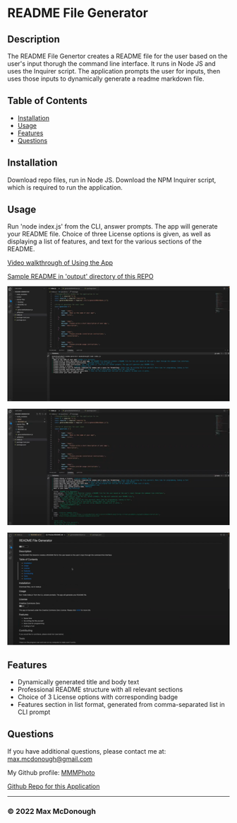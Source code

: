 
  # README File Generator

  ## Description

  The README File Genertor creates a README file for the user based on the user's input thorugh the command line interface. It runs in Node JS and uses the Inquirer script. The application prompts the user for inputs, then uses those inputs to dynamically generate a readme markdown file.

  ## Table of Contents

  - [Installation](#installation)
  - [Usage](#usage)
  - [Features](#features)
  - [Questions](#questions)

  ## Installation

  Download repo files, run in Node JS. Download the NPM Inquirer script, which is required to run the application.

  ## Usage

  Run 'node index.js' from the CLI, answer prompts. The app will generate your README file. Choice of three License options is given, as well as displaying a list of features, and text for the various sections of the README.
  
  [Video walkthrough of Using the App](https://drive.google.com/file/d/1PvrxBYWU4ZxIg4K1Ny6m36Uvreva2a5n/view)
  
  [Sample README in 'output' directory of this REPO](./output/README.md)
  
  ![Usage Screenshot 1](./images/readme-generator-screenshot-1.png?raw=true)
  
  ![Usage Screenshot 2](./images/readme-generator-screenshot-2.png?raw=true)
  
  ![Usage Screenshot 3](./images/readme-generator-screenshot-3.png?raw=true)


  ## Features

  - Dynamically generated title and body text
  - Professional README structure with all relevant sections
  - Choice of 3 License options with corresponding badge
  - Features section in list format, generated from comma-separated list in CLI prompt

  ## Questions

  If you have additional questions, please contact me at: max.mcdonough@gmail.com

  My Github profile: [MMMPhoto](https://github.com/MMMPhoto)
  
  [Github Repo for this Application](https://github.com/MMMPhoto/readme-generator)

  --------------------------------------

  ### &copy; 2022 Max McDonough


  
